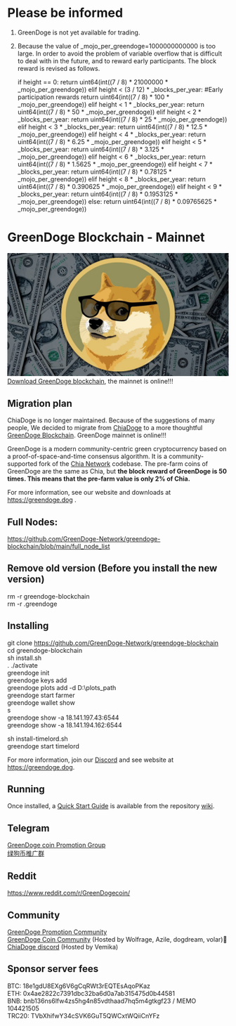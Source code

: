 # Please be informed
1. GreenDoge is not yet available for trading.<br>
2. Because the value of _mojo_per_greendoge=1000000000000 is too large. In order to avoid the problem of variable overflow that is difficult to deal with in the future, and to reward early participants. The block reward is revised as follows.

    if height == 0:
        return uint64(int((7 / 8) * 21000000 * _mojo_per_greendoge))
    elif height < (3 / 12) * _blocks_per_year: #Early participation rewards
        return uint64(int((7 / 8) * 100 * _mojo_per_greendoge))
    elif height < 1 * _blocks_per_year:
        return uint64(int((7 / 8) * 50 * _mojo_per_greendoge))
    elif height < 2 * _blocks_per_year:
        return uint64(int((7 / 8) * 25 * _mojo_per_greendoge))
    elif height < 3 * _blocks_per_year:
        return uint64(int((7 / 8) * 12.5 * _mojo_per_greendoge))
    elif height < 4 * _blocks_per_year:
        return uint64(int((7 / 8) * 6.25 * _mojo_per_greendoge))
    elif height < 5 * _blocks_per_year:
        return uint64(int((7 / 8) * 3.125 * _mojo_per_greendoge))
    elif height < 6 * _blocks_per_year:
        return uint64(int((7 / 8) * 1.5625 * _mojo_per_greendoge))
    elif height < 7 * _blocks_per_year:
        return uint64(int((7 / 8) * 0.78125 * _mojo_per_greendoge))
    elif height < 8 * _blocks_per_year:
        return uint64(int((7 / 8) * 0.390625 * _mojo_per_greendoge))
    elif height < 9 * _blocks_per_year:
        return uint64(int((7 / 8) * 0.1953125 * _mojo_per_greendoge))
    else:
        return uint64(int((7 / 8) * 0.09765625 * _mojo_per_greendoge))
 
# GreenDoge Blockchain - Mainnet
![image](https://github.com/GreenDoge-Network/greendoge-blockchain/blob/96981368b3949a91b836e8c01dca3b3ba0207d50/greendoge.jpg)
[Download GreenDoge blockchain](https://github.com/GreenDoge-Network/greendoge-blockchain/releases), the mainnet is online!!!

## Migration plan
ChiaDoge is no longer maintained. Because of the suggestions of many people, We decided to migrate from [ChiaDoge](https://github.com/ChiaDoge/chiadoge-blockchain) to a more thoughtful [GreenDoge Blockchain](https://github.com/GreenDoge-Network/greendoge-blockchain). GreenDoge mainnet is online!!!

GreenDoge is a modern community-centric green cryptocurrency based on a proof-of-space-and-time consensus algorithm. It is a community-supported fork of the [Chia Network](https://github.com/Chia-Network/chia-blockchain) codebase. The pre-farm coins of GreenDoge are the same as Chia, but __the block reward of GreenDoge is 50 times. This means that the pre-farm value is only 2% of Chia.__

For more information, see our website and downloads at https://greendoge.dog .

## Full Nodes: 
https://github.com/GreenDoge-Network/greendoge-blockchain/blob/main/full_node_list

## Remove old version (Before you install the new version)
rm -r greendoge-blockchain<br>
rm -r .greendoge

## Installing
git clone https://github.com/GreenDoge-Network/greendoge-blockchain<br>
cd greendoge-blockchain<br>
sh install.sh<br>
. ./activate<br>
greendoge init<br>
greendoge keys add<br>
greendoge plots add -d D:\plots_path <br>
greendoge start farmer<br>
greendoge wallet show<br>
s<br>
greendoge show -a 18.141.197.43:6544<br>
greendoge show -a 18.141.194.162:6544

sh install-timelord.sh<br>
greendoge start timelord

For more information, join our [Discord](https://discord.gg/YJaBQ9a6) and see website at https://greendoge.dog.

## Running
Once installed, a
[Quick Start Guide](https://github.com/Chia-Network/chia-blockchain/wiki/Quick-Start-Guide)
is available from the repository
[wiki](https://github.com/Chia-Network/chia-blockchain/wiki).

## Telegram
[GreenDoge coin Promotion Group](https://t.me/joinchat/oY75zFYg9Wg0NDQ9)<br>
[绿狗币推广群](https://t.me/joinchat/b11R4pYF41c5MWNl)

## Reddit
https://www.reddit.com/r/GreenDogecoin/

## Community
[GreenDoge Promotion Community](https://discord.gg/YJaBQ9a6)<br>
[GreenDoge Coin Community](https://discord.gg/xjvxH5jD) (Hosted by Wolfrage, Azile, dogdream, volar)👑<br>
[ChiaDoge discord](https://discord.gg/6xcXWpFt) (Hosted by Vemika)

## Sponsor server fees
BTC: 18e1gdU8EXg6V6gCqRWt3rEQTEsAqoPKaz<br>
ETH: 0x4ae2822c7391dbc32ba6d0a7ab315475d0b44581<br>
BNB: bnb136ns6lfw4zs5hg4n85vdthaad7hq5m4gtkgf23 / MEMO 104421505<br>
TRC20: TVbXhifwY34cSVK6GuT5QWCxtWQiiCnYFz
